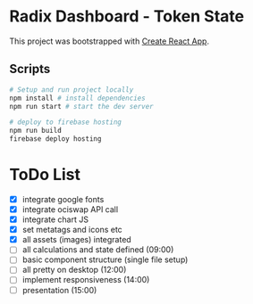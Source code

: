 # Radix Dashboard - Token State

This project was bootstrapped with [Create React App](https://github.com/facebook/create-react-app).

## Scripts

```bash
# Setup and run project locally
npm install # install dependencies
npm run start # start the dev server

# deploy to firebase hosting
npm run build
firebase deploy hosting
```

# ToDo List

- [x] integrate google fonts
- [x] integrate ociswap API call
- [x] integrate chart JS
- [x] set metatags and icons etc
- [x] all assets (images) integrated
- [ ] all calculations and state defined (09:00)
- [ ] basic component structure (single file setup)
- [ ] all pretty on desktop (12:00)
- [ ] implement responsiveness (14:00)
- [ ] presentation (15:00)
